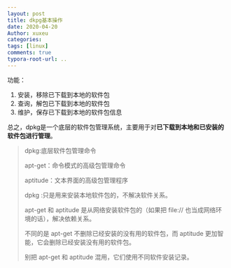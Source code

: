 ```yaml
---
layout: post
title: dkpg基本操作
date: 2020-04-20
Author: xuxeu
categories: 
tags: [linux]
comments: true
typora-root-url: ..
---
```


功能：

1. 安装，移除已下载到本地的软件包
2. 查询，解包已下载到本地的软件包
3. 维护，保存已下载到本地的软件包信息

总之，dpkg是一个底层的软件包管理系统，主要用于对**已下载到本地和已安装的软件包进行管理**。

> dpkg:底层软件包管理命令
>
> apt-get：命令模式的高级包管理命令
>
> aptitude：文本界面的高级包管理程序
>
> dpkg :只是用来安装本地软件包的，不解决软件关系。
>
> apt-get 和 aptitude 是从网络安装软件包的（如果把 file:// 也当成网络环境的话），解决依赖关系。
>
> 不同的是 apt-get 不删除已经安装的没有用的软件包，而 aptitude 更加智能，它会删除已经安装没有用的软件包。
>
> 别把 apt-get 和 aptitude 混用，它们使用不同软件安装记录。
